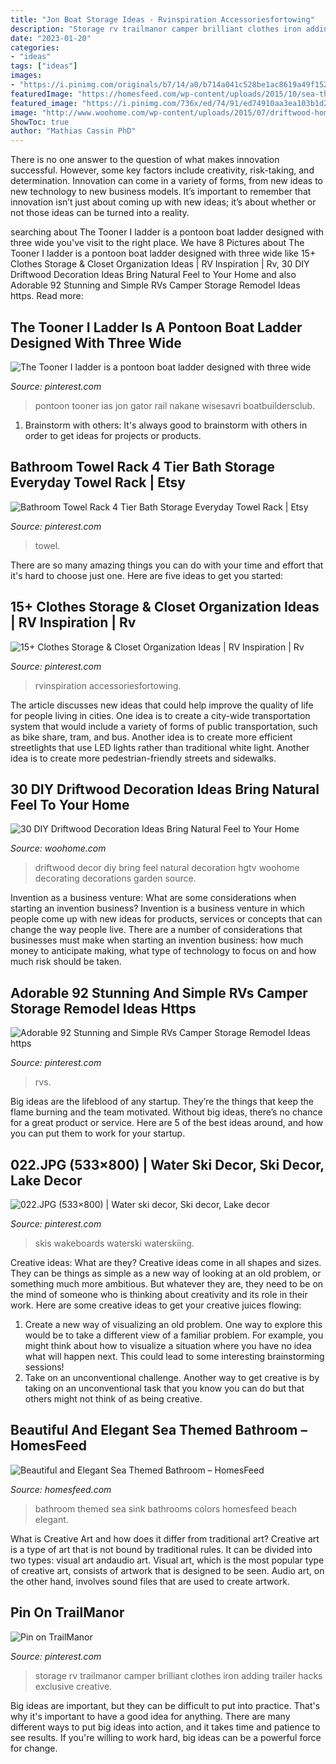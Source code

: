 ```yaml
---
title: "Jon Boat Storage Ideas - Rvinspiration Accessoriesfortowing"
description: "Storage rv trailmanor camper brilliant clothes iron adding trailer hacks exclusive creative"
date: "2023-01-20"
categories:
- "ideas"
tags: ["ideas"]
images:
- "https://i.pinimg.com/originals/b7/14/a0/b714a041c528be1ac8619a49f1526212.jpg"
featuredImage: "https://homesfeed.com/wp-content/uploads/2015/10/sea-themed-bathroom-with-mirror-on-the-blue-wall-with-starfishes-and-yellow-flower-and-white-towels-on-the-navigator-design-of-the-sink.jpg"
featured_image: "https://i.pinimg.com/736x/ed/74/91/ed74910aa3ea103b1d2fdf23e98c77ce.jpg"
image: "http://www.woohome.com/wp-content/uploads/2015/07/driftwood-home-decor-woohome-18.jpg"
ShowToc: true
author: "Mathias Cassin PhD"
---
```



There is no one answer to the question of what makes innovation successful. However, some key factors include creativity, risk-taking, and determination. Innovation can come in a variety of forms, from new ideas to new technology to new business models. It’s important to remember that innovation isn’t just about coming up with new ideas; it’s about whether or not those ideas can be turned into a reality.

	

		
searching about The Tooner I ladder is a pontoon boat ladder designed with three wide you've visit to the right place. We have 8 Pictures about The Tooner I ladder is a pontoon boat ladder designed with three wide like 15+ Clothes Storage &amp; Closet Organization Ideas | RV Inspiration | Rv, 30 DIY Driftwood Decoration Ideas Bring Natural Feel to Your Home and also Adorable 92 Stunning and Simple RVs Camper Storage Remodel Ideas https. Read more:
		
    
## The Tooner I Ladder Is A Pontoon Boat Ladder Designed With Three Wide

<img loading=lazy src="https://i.pinimg.com/736x/8a/06/62/8a0662c813794cb77764ffe7bb7751fd--ladders-yahoo.jpg" onerror="this.onerror=null;this.src='https://tse1.mm.bing.net/th?id=OIP.5YUomI0XHWt_vQ1p68NqugHaIo&amp;pid=15.1';" alt="The Tooner I ladder is a pontoon boat ladder designed with three wide">

_Source: pinterest.com_

>pontoon tooner ias jon gator rail nakane wisesavri boatbuildersclub. 

	

1. Brainstorm with others: It's always good to brainstorm with others in order to get ideas for projects or products.

    
## Bathroom Towel Rack 4 Tier Bath Storage Everyday Towel Rack | Etsy

<img loading=lazy src="https://i.pinimg.com/736x/2e/a7/18/2ea7186cf7db4525f1230cca5048be3f.jpg" onerror="this.onerror=null;this.src='https://tse2.mm.bing.net/th?id=OIP.cQYQnq3FjWCa9Ai7aEcHkQHaLH&amp;pid=15.1';" alt="Bathroom Towel Rack 4 Tier Bath Storage Everyday Towel Rack | Etsy">

_Source: pinterest.com_

>towel. 

	

There are so many amazing things you can do with your time and effort that it's hard to choose just one. Here are five ideas to get you started: 

    
## 15+ Clothes Storage &amp; Closet Organization Ideas | RV Inspiration | Rv

<img loading=lazy src="https://i.pinimg.com/originals/b7/14/a0/b714a041c528be1ac8619a49f1526212.jpg" onerror="this.onerror=null;this.src='https://tse2.mm.bing.net/th?id=OIP.Ltg4wS4KM2qefs9rdnFuygHaJ4&amp;pid=15.1';" alt="15+ Clothes Storage &amp; Closet Organization Ideas | RV Inspiration | Rv">

_Source: pinterest.com_

>rvinspiration accessoriesfortowing. 

	

The article discusses new ideas that could help improve the quality of life for people living in cities. One idea is to create a city-wide transportation system that would include a variety of forms of public transportation, such as bike share, tram, and bus. Another idea is to create more efficient streetlights that use LED lights rather than traditional white light. Another idea is to create more pedestrian-friendly streets and sidewalks.

    
## 30 DIY Driftwood Decoration Ideas Bring Natural Feel To Your Home

<img loading=lazy src="http://www.woohome.com/wp-content/uploads/2015/07/driftwood-home-decor-woohome-18.jpg" onerror="this.onerror=null;this.src='https://tse4.mm.bing.net/th?id=OIP.c9RY1RFqr4KTV3lV97cXhAHaJ4&amp;pid=15.1';" alt="30 DIY Driftwood Decoration Ideas Bring Natural Feel to Your Home">

_Source: woohome.com_

>driftwood decor diy bring feel natural decoration hgtv woohome decorating decorations garden source. 

	

Invention as a business venture: What are some considerations when starting an invention business?
Invention is a business venture in which people come up with new ideas for products, services or concepts that can change the way people live. There are a number of considerations that businesses must make when starting an invention business: how much money to anticipate making, what type of technology to focus on and how much risk should be taken.

    
## Adorable 92 Stunning And Simple RVs Camper Storage Remodel Ideas Https

<img loading=lazy src="https://i.pinimg.com/736x/ed/74/91/ed74910aa3ea103b1d2fdf23e98c77ce.jpg" onerror="this.onerror=null;this.src='https://tse4.mm.bing.net/th?id=OIP.VDVgRDqVBzk8SVsVN4-oEgHaE6&amp;pid=15.1';" alt="Adorable 92 Stunning and Simple RVs Camper Storage Remodel Ideas https">

_Source: pinterest.com_

>rvs. 

	

Big ideas are the lifeblood of any startup. They’re the things that keep the flame burning and the team motivated. Without big ideas, there’s no chance for a great product or service. Here are 5 of the best ideas around, and how you can put them to work for your startup.

    
## 022.JPG (533×800) | Water Ski Decor, Ski Decor, Lake Decor

<img loading=lazy src="http://3.bp.blogspot.com/-ltiZXR4q8Mc/Tn7knPqA_PI/AAAAAAAAAkM/7sfEq1W1D5w/s1600/022.JPG" onerror="this.onerror=null;this.src='https://tse4.mm.bing.net/th?id=OIP.fIlrcmk9gI50e04nCVGAWQHaLH&amp;pid=15.1';" alt="022.JPG (533×800) | Water ski decor, Ski decor, Lake decor">

_Source: pinterest.com_

>skis wakeboards waterski waterskiing. 

	

Creative ideas: What are they?
Creative ideas come in all shapes and sizes. They can be things as simple as a new way of looking at an old problem, or something much more ambitious. But whatever they are, they need to be on the mind of someone who is thinking about creativity and its role in their work. Here are some creative ideas to get your creative juices flowing: 
1) Create a new way of visualizing an old problem. One way to explore this would be to take a different view of a familiar problem. For example, you might think about how to visualize a situation where you have no idea what will happen next. This could lead to some interesting brainstorming sessions! 
2) Take on an unconventional challenge. Another way to get creative is by taking on an unconventional task that you know you can do but that others might not think of as being creative.

    
## Beautiful And Elegant Sea Themed Bathroom – HomesFeed

<img loading=lazy src="https://homesfeed.com/wp-content/uploads/2015/10/sea-themed-bathroom-with-mirror-on-the-blue-wall-with-starfishes-and-yellow-flower-and-white-towels-on-the-navigator-design-of-the-sink.jpg" onerror="this.onerror=null;this.src='https://tse4.mm.bing.net/th?id=OIP._fN9tflaVaFAzTiWW2ryxQHaIO&amp;pid=15.1';" alt="Beautiful and Elegant Sea Themed Bathroom – HomesFeed">

_Source: homesfeed.com_

>bathroom themed sea sink bathrooms colors homesfeed beach elegant. 

	

What is Creative Art and how does it differ from traditional art?
Creative art is a type of art that is not bound by traditional rules. It can be divided into two types: visual art andaudio art. Visual art, which is the most popular type of creative art, consists of artwork that is designed to be seen. Audio art, on the other hand, involves sound files that are used to create artwork.

    
## Pin On TrailManor

<img loading=lazy src="https://i.pinimg.com/originals/12/ba/a4/12baa48f6989854ee0bffd0882d50d35.jpg" onerror="this.onerror=null;this.src='https://tse1.mm.bing.net/th?id=OIP.5LjuQBK4ENm6T_ZX496IKAHaJ4&amp;pid=15.1';" alt="Pin on TrailManor">

_Source: pinterest.com_

>storage rv trailmanor camper brilliant clothes iron adding trailer hacks exclusive creative. 

	

Big ideas are important, but they can be difficult to put into practice. That's why it's important to have a good idea for anything. There are many different ways to put big ideas into action, and it takes time and patience to see results. If you're willing to work hard, big ideas can be a powerful force for change.

